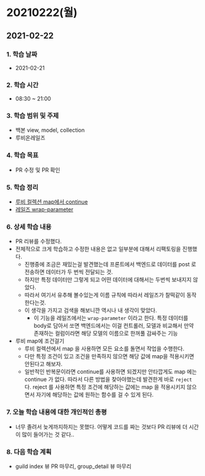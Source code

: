 # 20210222\(월\)

## 2021-02-22

### 1. 학습 날짜

* 2021-02-21

### 2. 학습 시간

* 08:30 ~ 21:00

### 3. 학습 범위 및 주제

* 백본 view, model, collection
* 루비온레일즈

### 4. 학습 목표

* PR 수정 및 PR 확인

### 5. 학습 정리

* [루비 컬렉션 map에서 continue](https://simian114.gitbook.io/blog/undefined/rubyonrails/map)
* [레일즈 wrap-parameter](https://simian114.gitbook.io/blog/undefined/rubyonrails/wrap-parameter-body)

### 6. 상세 학습 내용

* PR 리뷰를 수정했다.
* 전체적으로 크게 학습하고 수정한 내용은 없고 일부분에 대해서 리팩토링을 진행했다.
  * 진행중에 조금은 재밌는걸 발견했는데 프론트에서 백엔드로 데이터를 post 로 전송하면 데이터가 두 번씩 전달되는 것. 
  * 하지만 특정 데이터만 그렇게 되고 어떤 데이터에 대해서는 두번씩 보내지지 않았다.
  * 따라서 여기서 유추해 볼수있는게 이름 규칙에 따라서 레일즈가 찰떡같이 동작한다는것.
  * 이 생각을 가지고 검색을 해보니깐 역시나 내 생각이 맞았다.
    * 이 기능을 레일즈에서는 `wrap-parameter` 이라고 한다. 특정 데이터를 body로 담아서 쏘면 백엔드에서는 이걸 컨트롤러, 모델과 비교해서 만약 존재하는 컬럼이라면 해당 모델의 이름으로 한꺼풀 감싸주는 기능
* 루비 map에 조건걸기
  * 루비 컬렉션에서 map 을 사용하면 모든 요소를 돌면서 작업을 수행한다.
  * 다만 특정 조건이 있고 조건을 만족하지 않으면 해당 값에 map을 적용시키면 안된다고 해보자.
  * 일반적인 반복문이라면 continue를 사용하면 되겠지만 안타깝게도 map 에는 continue 가 없다. 따라서 다른 방법을 찾아야했는데 발견한게 바로 `reject` 다. reject 를 사용하면 특정 조건에 해당하는 값에는 map 을 적용시키지 않으면서 자기에 해당하는 값에 원하는 함수를 걸 수 있게 된다.

### 7. 오늘 학습 내용에 대한 개인적인 총평

* 너무 졸려서 늦게까지하지는 못했다. 어떻게 코드를 짜는 것보다 PR 리뷰에 더 시간이 많이 들어가는 것 같다..

### 8. 다음 학습 계획

* guild index 뷰 PR 마무리, group\_detail 뷰 마무리

